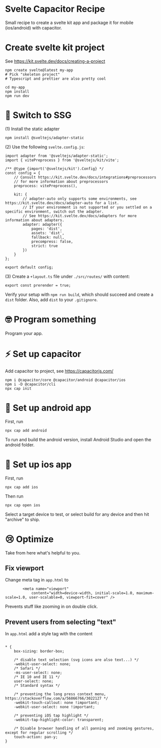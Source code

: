 # Svelte Capacitor Recipe

Small recipe to create a svelte kit app and package it for mobile (ios/android) with capacitor.

# Create svelte kit project

See https://kit.svelte.dev/docs/creating-a-project

```
npm create svelte@latest my-app
# Pick "skeleton project"
# Typescript and prettier are also pretty cool

cd my-app
npm install
npm run dev
```

# 📁 Switch to SSG

(1) Install the static adapter

```
npm install @sveltejs/adapter-static
```

(2) Use the following `svelte.config.js`:

```
import adapter from '@sveltejs/adapter-static';
import { vitePreprocess } from '@sveltejs/kit/vite';

/** @type {import('@sveltejs/kit').Config} */
const config = {
	// Consult https://kit.svelte.dev/docs/integrations#preprocessors
	// for more information about preprocessors
	preprocess: vitePreprocess(),

	kit: {
		// adapter-auto only supports some environments, see https://kit.svelte.dev/docs/adapter-auto for a list.
		// If your environment is not supported or you settled on a specific environment, switch out the adapter.
		// See https://kit.svelte.dev/docs/adapters for more information about adapters.
		adapter: adapter({
			pages: 'dist',
			assets: 'dist',
			fallback: null,
			precompress: false,
			strict: true
		})
	}
};

export default config;
```

(3) Create a `+layout.ts` file under `./src/routes/` with content:

```
export const prerender = true;
```

Verify your setup with `npm run build`, which should succeed and create a `dist` folder. Also, add `dist` to your `.gitignore`.

# 🤓 Program something

Program your app.

# ⚡ Set up capacitor

Add capacitor to project, see https://capacitorjs.com/

```
npm i @capacitor/core @capacitor/android @capacitor/ios
npm i -D @capacitor/cli
npx cap init
```

# 🤖 Set up android app

First, run

```
npx cap add android
```

To run and build the android version, install Android Studio and open the android folder.

#  Set up ios app

First, run

```
npx cap add ios
```

Then run

```
npx cap open ios
```

Select a target device to test, or select build for any device and then hit "archive" to ship.

# 😢 Optimize

Take from here what's helpful to you.

## Fix viewport

Change meta tag in `app.html` to

```
		<meta name="viewport"
			content="width=device-width, initial-scale=1.0, maximum-scale=1.0, user-scalable=0, viewport-fit=cover" />
```

Prevents stuff like zooming in on double click.

## Prevent users from selecting "text"

In `app.html` add a style tag with the content

```

* {
	box-sizing: border-box;

	/* disable text selection (svg icons are also text...) */
	-webkit-user-select: none;
	/* Safari */
	-ms-user-select: none;
	/* IE 10 and IE 11 */
	user-select: none;
	/* Standard syntax */

	/* preventing the long press context menu, https://stackoverflow.com/a/56866766/3022127 */
	-webkit-touch-callout: none !important;
	-webkit-user-select: none !important;

	/* preventing iOS tap highlight */
	-webkit-tap-highlight-color: transparent;

	/* Disable browser handling of all panning and zooming gestures, except for regular scrolling */
	touch-action: pan-y;
}
```
